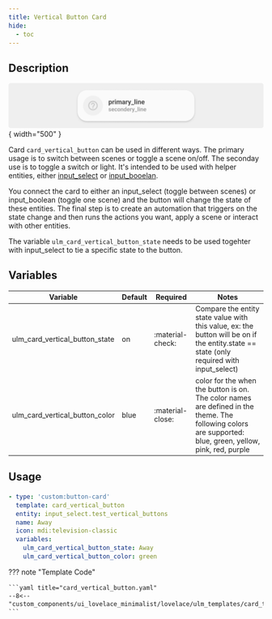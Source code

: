 ```yaml
---
title: Vertical Button Card
hide:
  - toc
---
```

<!-- markdownlint-disable MD046 -->

## Description

![example-image](../../assets/img/ulm_cards/card_example.png){ width="500" }

Card `card_vertical_button` can be used in different ways. The primary usage is to switch between scenes or toggle a scene on/off. The seconday use is to toggle a switch or light. It's intended to be used with helper entities, either [input_select](https://www.home-assistant.io/integrations/input_select/) or [input_booelan](https://www.home-assistant.io/integrations/input_boolean/).

You connect the card to either an input_select (toggle between scenes) or input_boolean (toggle one scene) and the button will change the state of these entities. The final step is to create an automation that triggers on the state change and then runs the actions you want, apply a scene or interact with other entities.

The variable `ulm_card_vertical_button_state` needs to be used togehter with input_select to tie a specific state to the button.

## Variables

| Variable | Default | Required         | Notes             |
|----------|---------|------------------|-------------------|
| ulm_card_vertical_button_state     | on | :material-check: | Compare the entity state value with this value, ex: the button will be on if the entity.state == state (only required with input_select) |
| ulm_card_vertical_button_color | blue | :material-close: | color for the when the button is on. The color names are defined in the theme. The following colors are supported: blue, green, yellow, pink, red, purple |

## Usage

```yaml
- type: 'custom:button-card'
  template: card_vertical_button
  entity: input_select.test_vertical_buttons
  name: Away
  icon: mdi:television-classic
  variables:
    ulm_card_vertical_button_state: Away
    ulm_card_vertical_button_color: green
```

??? note "Template Code"

    ```yaml title="card_vertical_button.yaml"
    --8<-- "custom_components/ui_lovelace_minimalist/lovelace/ulm_templates/card_templates/cards/card_vertical_button.yaml"
    ```
